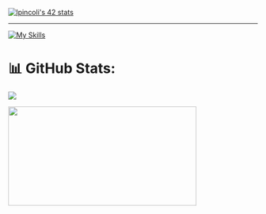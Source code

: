 
[![lpincoli's 42 stats](https://badge42.vercel.app/api/v2/clgrwg5oo005108ky6p2e79jm/stats?cursusId=21&coalitionId=284)](https://github.com/JaeSeoKim/badge42)

---------------------------------------------------------------
[![My Skills](https://skillicons.dev/icons?i=linux,bash,c,cpp,docker,git,js,github,nestjs,postgres,py,ts,vue)](https://skillicons.dev)


# 📊 GitHub Stats:
![](https://github-readme-stats.vercel.app/api?username=lpincoli&theme=dark&hide_border=false&include_all_commits=true&count_private=false)
<table>
    <tr>
        <a href="https://github.com/lpincoli?tab=repositories">
            <img src="https://github-readme-stats.vercel.app/api/top-langs/?username=lpincoli&hide=swift,roff,perl&layout=compact&theme=tokyonight" width="380" height="200">
        </a>
    </tr>
</table>
